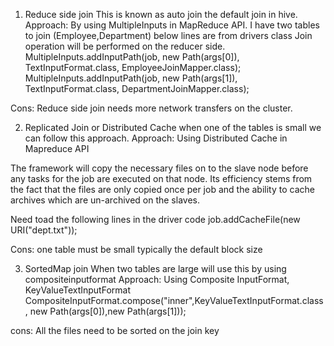 
1. Reduce side join  This is known as auto join the default join in hive.
    Approach: By using MultipleInputs in MapReduce API.
    I have two tables to join (Employee,Department) below lines are from drivers     class
Join operation will be performed on the reducer side.
   MultipleInputs.addInputPath(job, new Path(args[0]),
				TextInputFormat.class, EmployeeJoinMapper.class);
  MultipleInputs.addInputPath(job, new Path(args[1]),
				TextInputFormat.class, DepartmentJoinMapper.class);

Cons: Reduce side join needs more network transfers on the cluster.


2. Replicated Join or Distributed Cache when one of the tables is small we can follow this approach.
Approach: Using Distributed Cache in Mapreduce API

The framework will copy the necessary files on to the slave node before any tasks for the job are executed on that node. Its efficiency stems from the fact that the files are only copied once per job and the ability to cache archives which are un-archived on the slaves.

Need toad the following lines in the driver code
job.addCacheFile(new URI("dept.txt"));

Cons: one table must be small typically the default block size

3. SortedMap join When two tables are large will use this by using compositeinputformat
Approach: Using Composite InputFormat, KeyValueTextInputFormat
CompositeInputFormat.compose("inner",KeyValueTextInputFormat.class , new Path(args[0]),new Path(args[1]));

cons: All the files need to be sorted on the join key


